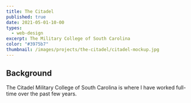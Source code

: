 ```yaml
---
title: The Citadel
published: true
date: 2021-05-01-10-00
types:
  - web-design
excerpt: The Military College of South Carolina
color: "#3975b7"
thumbnail: /images/projects/the-citadel/citadel-mockup.jpg
---
```

## Background

The Citadel Military College of South Carolina is where I have worked full-time over the past few years.
